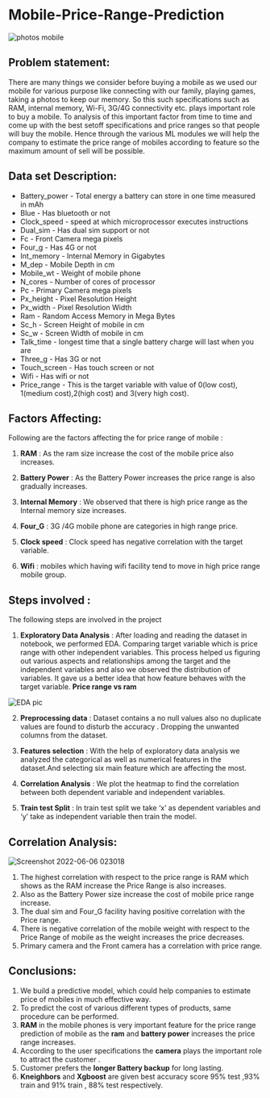 # Mobile-Price-Range-Prediction

![photos mobile](https://user-images.githubusercontent.com/96326032/172070522-a9413a5c-b947-4c30-8bed-e13323165f06.png)


## **Problem statement**:

There are many things we consider before buying a mobile as we used our mobile for various purpose like connecting with our family, playing games, taking a photos to keep our memory. So this such specifications such as RAM, internal memory, Wi-Fi, 3G/4G connectivity etc. plays important role to buy a mobile. To analysis of this important factor from time to time and come up with the best setoff specifications and price ranges so that people will buy the mobile. Hence through the various ML modules we will help the company to estimate the price range of mobiles according to feature so the maximum amount of sell will be possible.

## **Data set Description**:

* Battery_power - Total energy a battery can store in one time measured in mAh
* Blue - Has bluetooth or not
* Clock_speed - speed at which microprocessor executes instructions
*	Dual_sim - Has dual sim support or not
*	Fc - Front Camera mega pixels
*	Four_g - Has 4G or not
*	Int_memory - Internal Memory in Gigabytes
*	M_dep - Mobile Depth in cm
*	Mobile_wt - Weight of mobile phone
*	N_cores - Number of cores of processor
*	Pc - Primary Camera mega pixels
*	Px_height - Pixel Resolution Height
*	Px_width - Pixel Resolution Width
*	Ram - Random Access Memory in Mega Bytes
*	Sc_h - Screen Height of mobile in cm
*	Sc_w - Screen Width of mobile in cm
*	Talk_time - longest time that a single battery charge will last when you are
*	Three_g - Has 3G or not
*	Touch_screen - Has touch screen or not
*	Wifi - Has wifi or not
*	Price_range - This is the target variable with value of 0(low cost), 1(medium cost),2(high cost) and 3(very high cost).

## **Factors Affecting**:

Following are the factors affecting the for price range of mobile :

1.	**RAM** : As the ram size increase the cost of the mobile price also increases.

2.	**Battery Power** : As the Battery Power  increases the price range is also gradually increases.

3.	**Internal Memory** : We observed that there is high price range as the Internal memory size increases.

4.	**Four_G** :  3G /4G mobile phone are categories in high range price.

5.	**Clock speed** : Clock speed has negative correlation with the target variable.

6.	**Wifi** : mobiles which having wifi facility tend to move in high price range mobile group.

## **Steps involved** :

The following steps are involved in the project
1.	**Exploratory Data Analysis** : 
After loading and reading the dataset in notebook, we performed EDA. Comparing target variable which is price range with other independent variables.
This process helped us figuring out various aspects and relationships among the target and the independent variables and also we observed the distribution of variables.
It gave us a better idea that how feature behaves with the target variable.
**Price range vs ram**

![EDA pic](https://user-images.githubusercontent.com/96326032/172070274-fb53fc4a-a060-4626-8a7f-2b774883ad33.png)


2.	**Preprocessing data**  :
Dataset contains a no null values also no duplicate values are found to disturb the accuracy .
Dropping the unwanted columns from the dataset.

3.	**Features selection** :
With the help of exploratory data analysis we analyzed the categorical as well as numerical features in the dataset.And selecting six main feature which are affecting the most.

4.	**Correlation Analysis** :
We plot the heatmap to find  the correlation between both dependent variable and independent variables.

5.	**Train test Split** :
In train test split we take ‘x’ as dependent variables and ‘y’ take as independent variable then train the model.

## **Correlation Analysis**:

![Screenshot 2022-06-06 023018](https://user-images.githubusercontent.com/96326032/172070389-3359cc5e-6b10-45e5-bbc6-c9cda4f70ac4.png)


1.	The highest correlation with respect to the price range is RAM which shows as the RAM increase the Price Range is also increases.
2.	Also as the Battery Power size increase the cost of mobile price range increase.
3.	The dual sim and Four_G facility having positive correlation with the Price range.
4.	There is negative correlation of the mobile weight with respect to the Price Range of mobile as the weight increases the price decreases.
5.	Primary camera and the Front camera has a correlation with price range.

## **Conclusions**:

1.	We build a predictive model, which could help companies to estimate price of mobiles in much effective way.
2.	To predict the cost of various different types of products, same procedure can be performed.
3.	**RAM** in the mobile phones is very important feature for the price range prediction of mobile as the **ram** and **battery power** increases the price range  increases.
4.	According to the user specifications the **camera** plays the important role to attract the customer .
5.	Customer prefers the **longer Battery backup** for long lasting.
6.	**Kneighbors** and **Xgboost** are given best accuracy score 95% test ,93% train and 91% train , 88% test respectively.
